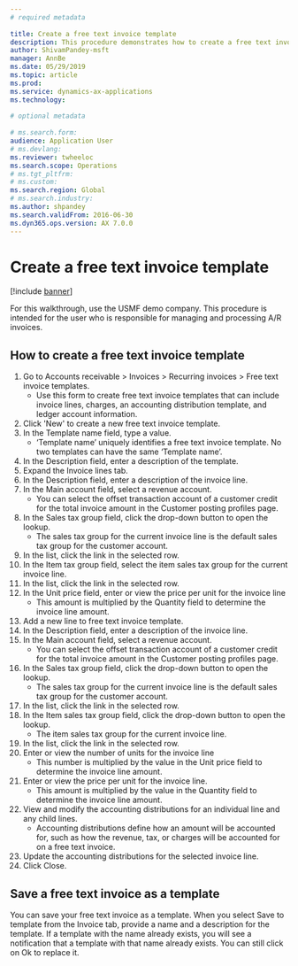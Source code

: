 ```yaml
--- 
# required metadata 
 
title: Create a free text invoice template
description: This procedure demonstrates how to create a free text invoice from a template. 
author: ShivamPandey-msft
manager: AnnBe 
ms.date: 05/29/2019
ms.topic: article 
ms.prod:  
ms.service: dynamics-ax-applications 
ms.technology:  
 
# optional metadata 
 
# ms.search.form:   
audience: Application User 
# ms.devlang:  
ms.reviewer: twheeloc
ms.search.scope: Operations 
# ms.tgt_pltfrm:  
# ms.custom:  
ms.search.region: Global
# ms.search.industry: 
ms.author: shpandey
ms.search.validFrom: 2016-06-30 
ms.dyn365.ops.version: AX 7.0.0 
---
```

# Create a free text invoice template

[!include [banner](../includes/banner.md)]

For this walkthrough, use the USMF demo company. This procedure is intended for the user who is responsible for managing and processing A/R invoices.

## How to create a free text invoice template

1. Go to Accounts receivable > Invoices > Recurring invoices > Free text invoice templates.
    * Use this form to create free text invoice templates that can include invoice lines, charges, an accounting distribution template, and ledger account information.  
2. Click 'New' to create a new free text invoice template.
3. In the Template name field, type a value.
    * ‘Template name’ uniquely identifies a free text invoice template. No two templates can have the same ‘Template name’.  
4. In the Description field, enter a description of the template.
5. Expand the Invoice lines tab.
6. In the Description field, enter a description of the invoice line.
7. In the Main account field, select a revenue account.
    * You can select the offset transaction account of a customer credit for the total invoice amount in the Customer posting profiles page.  
8. In the Sales tax group field, click the drop-down button to open the lookup.
    * The sales tax group for the current invoice line is the default sales tax group for the customer account.  
9. In the list, click the link in the selected row.
10. In the Item tax group field, select the item sales tax group for the current invoice line.
11. In the list, click the link in the selected row.
12. In the Unit price field, enter or view the price per unit for the invoice line
    * This amount is multiplied by the Quantity field to determine the invoice line amount.  
13. Add a new line to free text invoice template.
14. In the Description field, enter a description of the invoice line.
15. In the Main account field, select a revenue account.
    * You can select the offset transaction account of a customer credit for the total invoice amount in the Customer posting profiles page.  
16. In the Sales tax group field, click the drop-down button to open the lookup.
    * The sales tax group for the current invoice line is the default sales tax group for the customer account.  
17. In the list, click the link in the selected row.
18. In the Item sales tax group field, click the drop-down button to open the lookup.
    * The item sales tax group for the current invoice line.  
19. In the list, click the link in the selected row.
20. Enter or view the number of units for the invoice line
    * This number is multiplied by the value in the Unit price field to determine the invoice line amount.  
21. Enter or view the price per unit for the invoice line. 
    * This amount is multiplied by the value in the Quantity field to determine the invoice line amount.  
22. View and modify the accounting distributions for an individual line and any child lines.
    * Accounting distributions define how an amount will be accounted for, such as how the revenue, tax, or charges will be accounted for on a free text invoice.  
23. Update the accounting distributions for the selected invoice line.
24. Click Close.

## Save a free text invoice as a template
You can save your free text invoice as a template. When you select Save to template from the Invoice tab, provide a name and a description for the template. If a template with the name already exists, you will see a notification that a template with that name already exists. You can still click on Ok to replace it. 
